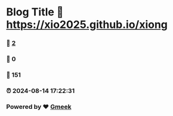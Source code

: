 # Blog Title :link: https://xio2025.github.io/xiong 
### :page_facing_up: [2](https://xio2025.github.io/xiong/tag.html) 
### :speech_balloon: 0 
### :hibiscus: 151 
### :alarm_clock: 2024-08-14 17:22:31 
### Powered by :heart: [Gmeek](https://github.com/Meekdai/Gmeek)
